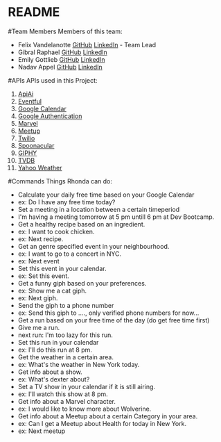 # README

#Team Members
Members of this team:
* Felix Vandelanotte [GitHub](https://github.com/felixvdl) [LinkedIn](https://be.linkedin.com/in/felix-vandelanotte-26620498) - Team Lead
* Gibral Raphael [GitHub](https://github.com/graphael7) 	  	[LinkedIn](https://www.linkedin.com/in/gibralraphael/)
* Emily Gottlieb [GitHub](https://github.com/egott)        [LinkedIn](https://www.linkedin.com/in/emily-gottlieb)
* Nadav Appel [GitHub](https://github.com/nadavP3)         [LinkedIn](https://www.linkedin.com/in/nadav-appel) 


#APIs
APIs used in this Project:
1. [ApiAi](https://api.ai)
2. [Eventful](http://api.eventful.com)
3. [Google Calendar](https://developers.google.com/google-apps/calendar)
4. [Google Authentication](https://developers.google.com/identity/protocols/OAuth2)
5. [Marvel](hhttps://developer.marvel.com)
6. [Meetup](https://www.meetup.com/meetup_api)
7. [Twilio](https://www.twilio.com/docs/api)
8. [Spoonacular](https://spoonacular.com/food-api)
9. [GIPHY](https://api.giphy.com)
10. [TVDB](https://api.thetvdb.com/swagger)
11. [Yahoo Weather](https://developer.yahoo.com/weather)



#Commands
Things Rhonda can do:
* Calculate your daily free time based on your Google Calendar
 * ex: Do I have any free time today?
* Set a meeting in a location between a certain timeperiod
 * I'm having a meeting tomorrow at 5 pm untill 6 pm at Dev Bootcamp.
* Get a healthy recipe based on an ingredient.
 * ex: I want to cook chicken.
 * ex: Next recipe.
* Get an genre specified event in your neighbourhood.
 * ex: I want to go to a concert in NYC.
 * ex: Next event
* Set this event in your calendar.
 * ex: Set this event.
* Get a funny giph based on your preferences.
 * ex: Show me a cat giph.
 * ex: Next giph.
* Send the giph to a phone number
 * ex: Send this giph to ...., only verified phone numbers for now...
* Get a run based on your free time of the day (do get free time first)
 * Give me a run.
 * next run: I'm too lazy for this run.
* Set this run in your calendar
 * ex: I'll do this run at 8 pm.
* Get the weather in a certain area.
 * ex: What's the weather in New York today.
* Get info about a show.
 * ex: What's dexter about?
* Set a TV show in your calendar if it is still airing.
 * ex: I'll watch this show at 8 pm.
* Get info about a Marvel character.
 * ex: I would like to know more about Wolverine.
* Get info about a Meetup about a certain Category in your area.
 * ex: Can I get a Meetup about Health for today in New York.
 * ex: Next meetup




